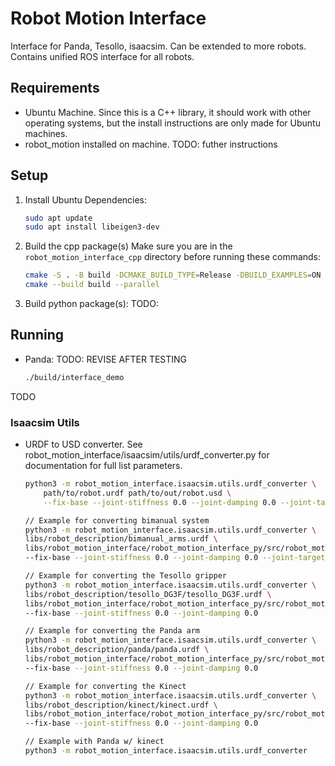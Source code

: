 # Robot Motion Interface
Interface for Panda, Tesollo, isaacsim. Can be extended to more robots. Contains unified ROS interface for all robots.

## Requirements
* Ubuntu Machine. Since this is a C++ library, it should work with other operating systems, but the install instructions are only made for Ubuntu machines.
* robot_motion installed on machine. TODO: futher instructions

## Setup
1. Install Ubuntu Dependencies:
    ```bash
    sudo apt update
    sudo apt install libeigen3-dev
    ```

2. Build the cpp package(s)
    Make sure you are in the `robot_motion_interface_cpp` directory before running these commands:
    ```bash
    cmake -S . -B build -DCMAKE_BUILD_TYPE=Release -DBUILD_EXAMPLES=ON
    cmake --build build --parallel
    ```
3. Build python package(s):
TODO:

## Running
* Panda: TODO: REVISE AFTER TESTING
    ```bash
    ./build/interface_demo
    ```
TODO

### Isaacsim Utils
* URDF to USD converter. See robot_motion_interface/isaacsim/utils/urdf_converter.py for documentation for full list parameters.
    ```bash
    python3 -m robot_motion_interface.isaacsim.utils.urdf_converter \
        path/to/robot.urdf path/to/out/robot.usd \
        --fix-base --joint-stiffness 0.0 --joint-damping 0.0 --joint-target-type none 

    // Example for converting bimanual system
    python3 -m robot_motion_interface.isaacsim.utils.urdf_converter \
    libs/robot_description/bimanual_arms.urdf \
    libs/robot_motion_interface/robot_motion_interface_py/src/robot_motion_interface/isaacsim/usds/bimanual_arm/bimanual_arms.usd \
    --fix-base --joint-stiffness 0.0 --joint-damping 0.0 --joint-target-type none 

    // Example for converting the Tesollo gripper
    python3 -m robot_motion_interface.isaacsim.utils.urdf_converter \
    libs/robot_description/tesollo_DG3F/tesollo_DG3F.urdf \
    libs/robot_motion_interface/robot_motion_interface_py/src/robot_motion_interface/isaacsim/usds/tesollo_DG3F/tesollo_DG3F.usd \
    --fix-base --joint-stiffness 0.0 --joint-damping 0.0
    
    // Example for converting the Panda arm
    python3 -m robot_motion_interface.isaacsim.utils.urdf_converter \
    libs/robot_description/panda/panda.urdf \
    libs/robot_motion_interface/robot_motion_interface_py/src/robot_motion_interface/isaacsim/usds/panda/panda.usd \
    --fix-base --joint-stiffness 0.0 --joint-damping 0.0

    // Example for converting the Kinect
    python3 -m robot_motion_interface.isaacsim.utils.urdf_converter \
    libs/robot_description/kinect/kinect.urdf \
    libs/robot_motion_interface/robot_motion_interface_py/src/robot_motion_interface/isaacsim/usds/kinect/kinect.usd \
    --fix-base --joint-stiffness 0.0 --joint-damping 0.0

    // Example with Panda w/ kinect
    python3 -m robot_motion_interface.isaacsim.utils.urdf_converter     libs/robot_description/panda/panda_with_kinect.urdf     libs/robot_motion_interface/robot_motion_interface_py/src/robot_motion_interface/isaacsim/usds/panda_with_kinect/panda_with_kinect.usd     --fix-base --joint-stiffness 0.0 --joint-damping 0.0
    ```

